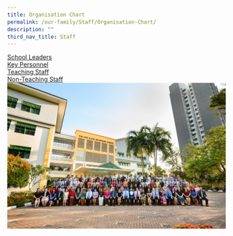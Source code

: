 ```yaml
---
title: Organisation Chart
permalink: /our-family/Staff/Organisation-Chart/
description: ""
third_nav_title: Staff
---
```

[School Leaders](/our-story/Organisation-Chart/School-Leaders/)  
[Key Personnel](/our-story/Organisation-Chart/Key-Personnel/)  
[Teaching Staff](/our-story/Organisation-Chart/Teaching-Staff/)  
[Non-Teaching Staff](/our-story/Organisation-Chart/Non-teaching-Staff/)    
![](/images/Our%20Story/Organisation%20Chart/Organisation%20Chart/O1.jpg)